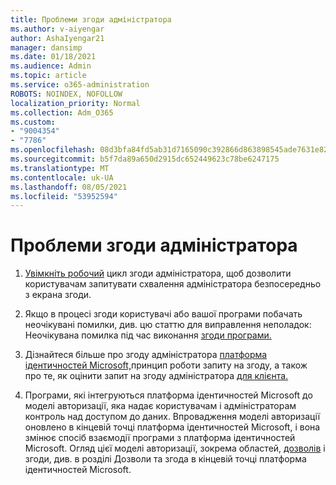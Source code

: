 ```yaml
---
title: Проблеми згоди адміністратора
ms.author: v-aiyengar
author: AshaIyengar21
manager: dansimp
ms.date: 01/18/2021
ms.audience: Admin
ms.topic: article
ms.service: o365-administration
ROBOTS: NOINDEX, NOFOLLOW
localization_priority: Normal
ms.collection: Adm_O365
ms.custom:
- "9004354"
- "7786"
ms.openlocfilehash: 08d3bfa84fd5ab31d7165090c392866d863898545ade7631e820a100eef89dea
ms.sourcegitcommit: b5f7da89a650d2915dc652449623c78be6247175
ms.translationtype: MT
ms.contentlocale: uk-UA
ms.lasthandoff: 08/05/2021
ms.locfileid: "53952594"
---
```

# <a name="admin-consent-issues"></a>Проблеми згоди адміністратора

1. [Увімкніть робочий](https://docs.microsoft.com/azure/active-directory/manage-apps/configure-admin-consent-workflow) цикл згоди адміністратора, щоб дозволити користувачам запитувати схвалення адміністратора безпосередньо з екрана згоди.

1. Якщо в процесі згоди користувачі або вашої програми побачать неочікувані помилки, див. цю статтю для виправлення неполадок: Неочікувана помилка під час виконання [згоди програми.](https://docs.microsoft.com/azure/active-directory/manage-apps/application-sign-in-unexpected-user-consent-error)

1. Дізнайтеся більше про згоду адміністратора [платформа ідентичностей Microsoft,](https://docs.microsoft.com/azure/active-directory/develop/v2-admin-consent)принцип роботи запиту на згоду, а також про те, як оцінити запит на згоду адміністратора [для клієнта.](https://docs.microsoft.com/azure/active-directory/manage-apps/manage-consent-requests#evaluating-a-request-for-tenant-wide-admin-consent) [](https://docs.microsoft.com/azure/active-directory/develop/v2-admin-consent)

1. Програми, які інтегруються платформа ідентичностей Microsoft до моделі авторизації, яка надає користувачам і адміністраторам контроль над доступом до даних. Впровадження моделі авторизації оновлено в кінцевій точці платформа ідентичностей Microsoft, і вона змінює спосіб взаємодії програми з платформа ідентичностей Microsoft. Огляд цієї моделі авторизації, зокрема областей, [дозволів](https://docs.microsoft.com/azure/active-directory/manage-apps/manage-consent-requests#evaluating-a-request-for-tenant-wide-admin-consent) і згоди, див. в розділі Дозволи та згода в кінцевій точці платформа ідентичностей Microsoft.